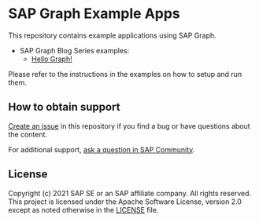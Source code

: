 # SAP Graph Example Apps

This repository contains example applications using SAP Graph.

- SAP Graph Blog Series examples:
    - [Hello Graph!](blog-series/02-hello-graph)

Please refer to the instructions in the examples on how to setup and run them.

## How to obtain support

[Create an issue](https://github.com/SAP-samples/graph-example-apps/issues) in this repository if you find a bug or have questions about the content.
 
For additional support, [ask a question in SAP Community](https://answers.sap.com/questions/ask.html).

## License
Copyright (c) 2021 SAP SE or an SAP affiliate company. All rights reserved. This project is licensed under the Apache Software License, version 2.0 except as noted otherwise in the [LICENSE](LICENSES/Apache-2.0.txt) file.
